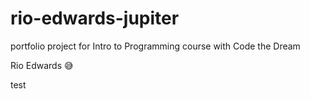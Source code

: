 # rio-edwards-jupiter

portfolio project for Intro to Programming course with Code the Dream

Rio Edwards 😅

test
